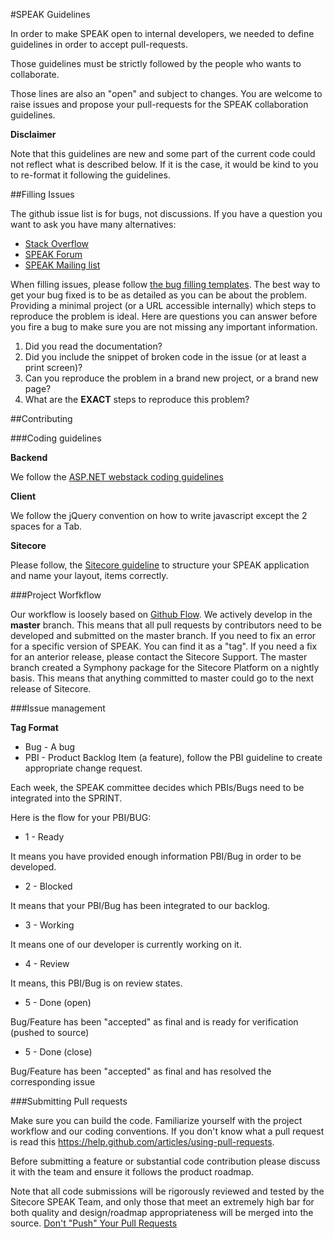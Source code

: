 #SPEAK Guidelines

In order to make SPEAK open to internal developers, we needed to define guidelines in order to accept pull-requests.

Those guidelines must be strictly followed by the people who wants to collaborate.

Those lines are also an "open" and subject to changes. You are welcome to raise issues and propose your pull-requests for the SPEAK collaboration guidelines.

**Disclaimer**

Note that this guidelines are new and some part of the current code could not reflect what is described below. If it is the case, it would be kind to you to re-format it following the guidelines.

##Filling Issues

The github issue list is for bugs, not discussions. If you have a question you want to ask you have many alternatives:

- [Stack Overflow](http://stackoverflow.com/questions/tagged/speakui)
- [SPEAK Forum](http://sdn.sitecore.net/Forum/ShowPost.aspx?PostID=61867)
- [SPEAK Mailing list](mailto:scspeak@sitecore.net)

When filling issues, please follow [the bug filling templates](/big.md). The best way to get your bug fixed is to be as detailed as you can be about the problem. Providing a minimal project (or a URL accessible internally) which steps to reproduce the problem is ideal. Here are questions you can answer before you fire a bug to make sure you are not missing any important information.

1. Did you read the documentation?
2. Did you include the snippet of broken code in the issue (or at least a print screen)?
3. Can you reproduce the problem in a brand new project, or a brand new page?
4. What are the **EXACT** steps to reproduce this problem?
 
##Contributing

###Coding guidelines

**Backend**

We follow the [ASP.NET webstack coding guidelines](http://aspnetwebstack.codeplex.com/wikipage?title=CodingConventions)

**Client**

We follow the jQuery convention on how to write javascript except the 2 spaces for a Tab.

**Sitecore**

Please follow, the [Sitecore guideline](speak.md) to structure your SPEAK application and name your layout, items correctly. 


###Project Worfkflow

Our workflow is loosely based on [Github Flow](http://scottchacon.com/2011/08/31/github-flow.html). We actively develop in the **master** branch. This means that all pull requests by contributors need to be developed and submitted on the master branch. If you need to fix an error for a specific version of SPEAK. You can find it as a "tag". If you need a fix for an anterior release, please contact the Sitecore Support. The master branch created a Symphony package for the Sitecore Platform on a nightly basis. This means that anything committed to master could go to the next release of Sitecore.

###Issue management

**Tag Format**

- Bug - A bug
- PBI - Product Backlog Item (a feature), follow the PBI guideline to create appropriate change request.

Each week, the SPEAK committee decides which PBIs/Bugs need to be integrated into the SPRINT.

Here is the flow for your PBI/BUG:

- 1 - Ready

It means you have provided enough information PBI/Bug in order to be developed.

- 2 - Blocked

It means that your PBI/Bug has been integrated to our backlog.

- 3 - Working

It means one of our developer is currently working on it.

- 4 - Review

It means, this PBI/Bug is on review states.

- 5 - Done (open)

Bug/Feature has been "accepted" as final and is ready for verification (pushed to source)

- 5 - Done (close)

Bug/Feature has been "accepted" as final and has resolved the corresponding issue

###Submitting Pull requests

Make sure you can build the code. Familiarize yourself with the project workflow and our coding conventions. If you don't know what a pull request is read this https://help.github.com/articles/using-pull-requests.

Before submitting a feature or substantial code contribution please discuss it with the team and ensure it follows the product roadmap. 

Note that all code submissions will be rigorously reviewed and tested by the Sitecore SPEAK Team, and only those that meet an extremely high bar for both quality and design/roadmap appropriateness will be merged into the source. [Don't "Push" Your Pull Requests](https://www.igvita.com/2011/12/19/dont-push-your-pull-requests/)
